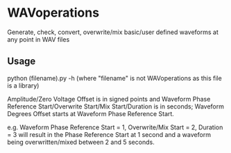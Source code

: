 # WAVoperations
Generate, check, convert, overwrite/mix basic/user defined waveforms at any point in WAV files

## Usage

python (filename).py -h (where "filename" is not WAVoperations as this file is a library)

Amplitude/Zero Voltage Offset is in signed points and Waveform Phase Reference Start/Overwrite Start/Mix Start/Duration is in seconds; Waveform Degrees Offset starts at Waveform Phase Reference Start.

e.g. Waveform Phase Reference Start = 1, Overwrite/Mix Start = 2, Duration = 3 will result in the Phase Reference Start at 1 second and a waveform being overwritten/mixed between 2 and 5 seconds.